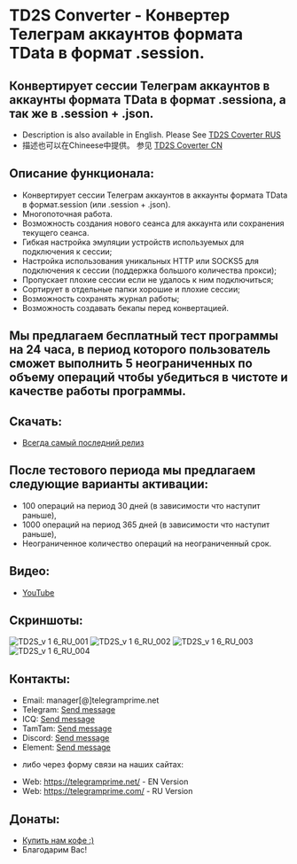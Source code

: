 # TD2S Converter - Конвертер Телеграм аккаунтов формата TData в формат .session.
## Конвертирует сессии Телеграм аккаунтов в аккаунты формата TData в формат .sessionа, а так же в .session + .json.
 
 * Description is also available in English. Please See [TD2S Coverter RUS](https://github.com/telegram-prime/Telegram-TData-to-Session-Converter/)
 * 描述也可以在Chineese中提供。 参见 [TD2S Coverter CN](https://github.com/telegram-prime/Telegram-TData-to-Session-Converter-CN)


## Описание функционала:
 - Конвертирует сессии Телеграм аккаунтов в аккаунты формата TData в формат.session (или .session + .json).
 - Многопоточная работа.
 - Возможность создания нового сеанса для аккаунта или сохранения текущего сеанса.
 - Гибкая настройка эмуляции устройств используемых для подключения к сессии;
 - Настройка использования уникальных HTTP или SOCKS5 для подключения к сессии (поддержка большого количества прокси);
 - Пропускает плохие сессии если не удалось к ним подключиться;
 - Сортирует в отдельные папки хорошие и плохие сессии;
 - Возможность сохранять журнал работы;
 - Возможность создавать бекапы перед конвертацией.


## Мы предлагаем бесплатный тест программы на 24 часа, в период которого пользователь сможет выполнить 5 неограниченных по объему операций чтобы убедиться в чистоте и качестве работы программы.

## Скачать:
 - [Всегда самый последний релиз](https://github.com/telegram-prime/Telegram-TData-to-Session-Converter-RU/releases/latest)


## После тестового периода мы предлагаем следующие варианты активации: 
- 100 операций на период 30 дней (в зависимости что наступит раньше),
- 1000 операций на период 365 дней (в зависимости что наступит раньше),
- Неограниченное количество операций на неограниченный срок.


## Видео:
- [YouTube](https://youtu.be/hpfbXPWjLqs)


## Скриншоты:

![TD2S_v 1 6_RU_001](https://github.com/telegram-prime/Telegram-TData-to-Session-Converter-CN/assets/94137664/f1d461d1-91ae-4721-92f2-d4946f2bd448) ![TD2S_v 1 6_RU_002](https://github.com/telegram-prime/Telegram-TData-to-Session-Converter-CN/assets/94137664/5fa97805-f496-4066-beff-71784bab9f62)
![TD2S_v 1 6_RU_003](https://github.com/telegram-prime/Telegram-TData-to-Session-Converter-CN/assets/94137664/da7f01d4-1580-495b-b575-65817325109b) ![TD2S_v 1 6_RU_004](https://github.com/telegram-prime/Telegram-TData-to-Session-Converter-CN/assets/94137664/39d27ffe-6664-4add-a3a4-16611d4bfe93)



##  Контакты:
- Email:    manager[@]telegramprime.net
- Telegram: [Send message](https://telegramprime.com/telegram-contact)
- ICQ:      [Send message](https://telegramprime.com/icq-contact)
- TamTam:   [Send message](https://telegramprime.com/tamtam-contact)
- Discord:  [Send message](https://telegramprime.com/discord-contact)
- Element:  [Send message](https://telegramprime.com/element-contact)

* либо через форму связи на наших сайтах:
- Wеb: https://telegramprime.net/ - EN Version
- Wеb: https://telegramprime.com/ - RU Version


## Донаты:
* [Купить нам кофе :)](https://nowpayments.io/donation/telegramprime)
* Благодарим Вас!




